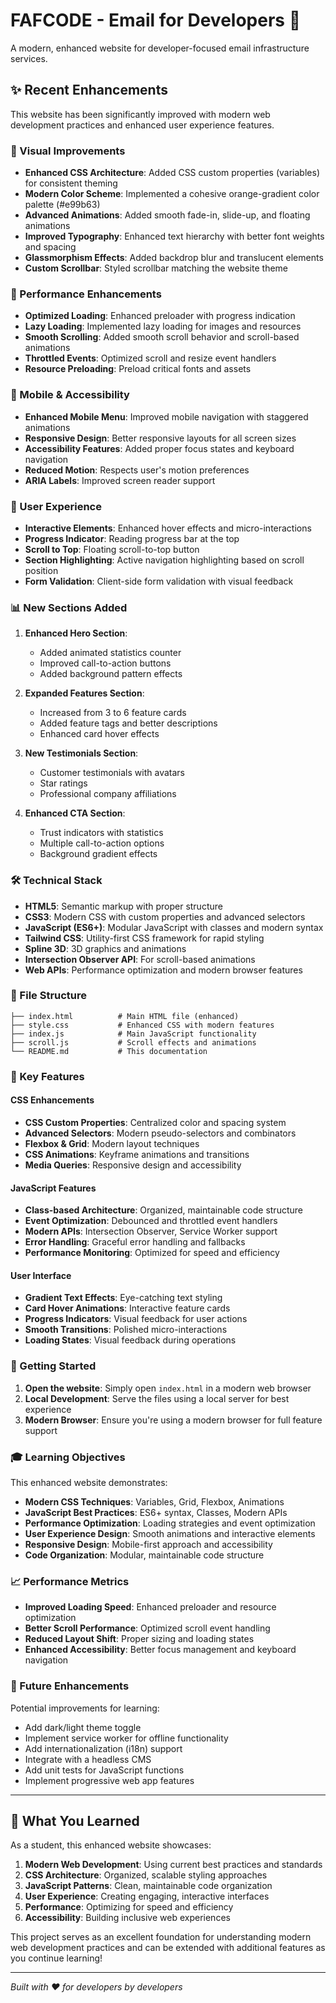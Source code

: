 # FAFCODE - Email for Developers 🚀

A modern, enhanced website for developer-focused email infrastructure services.

## ✨ Recent Enhancements

This website has been significantly improved with modern web development practices and enhanced user experience features.

### 🎨 Visual Improvements

- **Enhanced CSS Architecture**: Added CSS custom properties (variables) for consistent theming
- **Modern Color Scheme**: Implemented a cohesive orange-gradient color palette (#e99b63)
- **Advanced Animations**: Added smooth fade-in, slide-up, and floating animations
- **Improved Typography**: Enhanced text hierarchy with better font weights and spacing
- **Glassmorphism Effects**: Added backdrop blur and translucent elements
- **Custom Scrollbar**: Styled scrollbar matching the website theme

### 🚀 Performance Enhancements

- **Optimized Loading**: Enhanced preloader with progress indication
- **Lazy Loading**: Implemented lazy loading for images and resources
- **Smooth Scrolling**: Added smooth scroll behavior and scroll-based animations
- **Throttled Events**: Optimized scroll and resize event handlers
- **Resource Preloading**: Preload critical fonts and assets

### 📱 Mobile & Accessibility

- **Enhanced Mobile Menu**: Improved mobile navigation with staggered animations
- **Responsive Design**: Better responsive layouts for all screen sizes
- **Accessibility Features**: Added proper focus states and keyboard navigation
- **Reduced Motion**: Respects user's motion preferences
- **ARIA Labels**: Improved screen reader support

### 🎯 User Experience

- **Interactive Elements**: Enhanced hover effects and micro-interactions
- **Progress Indicator**: Reading progress bar at the top
- **Scroll to Top**: Floating scroll-to-top button
- **Section Highlighting**: Active navigation highlighting based on scroll position
- **Form Validation**: Client-side form validation with visual feedback

### 📊 New Sections Added

1. **Enhanced Hero Section**:
   - Added animated statistics counter
   - Improved call-to-action buttons
   - Added background pattern effects

2. **Expanded Features Section**:
   - Increased from 3 to 6 feature cards
   - Added feature tags and better descriptions
   - Enhanced card hover effects

3. **New Testimonials Section**:
   - Customer testimonials with avatars
   - Star ratings
   - Professional company affiliations

4. **Enhanced CTA Section**:
   - Trust indicators with statistics
   - Multiple call-to-action options
   - Background gradient effects

### 🛠 Technical Stack

- **HTML5**: Semantic markup with proper structure
- **CSS3**: Modern CSS with custom properties and advanced selectors
- **JavaScript (ES6+)**: Modular JavaScript with classes and modern syntax
- **Tailwind CSS**: Utility-first CSS framework for rapid styling
- **Spline 3D**: 3D graphics and animations
- **Intersection Observer API**: For scroll-based animations
- **Web APIs**: Performance optimization and modern browser features

### 📁 File Structure

```
├── index.html          # Main HTML file (enhanced)
├── style.css           # Enhanced CSS with modern features
├── index.js            # Main JavaScript functionality
├── scroll.js           # Scroll effects and animations
└── README.md           # This documentation
```

### 🎯 Key Features

#### CSS Enhancements
- **CSS Custom Properties**: Centralized color and spacing system
- **Advanced Selectors**: Modern pseudo-selectors and combinators
- **Flexbox & Grid**: Modern layout techniques
- **CSS Animations**: Keyframe animations and transitions
- **Media Queries**: Responsive design and accessibility

#### JavaScript Features
- **Class-based Architecture**: Organized, maintainable code structure
- **Event Optimization**: Debounced and throttled event handlers
- **Modern APIs**: Intersection Observer, Service Worker support
- **Error Handling**: Graceful error handling and fallbacks
- **Performance Monitoring**: Optimized for speed and efficiency

#### User Interface
- **Gradient Text Effects**: Eye-catching text styling
- **Card Hover Animations**: Interactive feature cards
- **Progress Indicators**: Visual feedback for user actions
- **Smooth Transitions**: Polished micro-interactions
- **Loading States**: Visual feedback during operations

### 🚀 Getting Started

1. **Open the website**: Simply open `index.html` in a modern web browser
2. **Local Development**: Serve the files using a local server for best experience
3. **Modern Browser**: Ensure you're using a modern browser for full feature support

### 🎓 Learning Objectives

This enhanced website demonstrates:

- **Modern CSS Techniques**: Variables, Grid, Flexbox, Animations
- **JavaScript Best Practices**: ES6+ syntax, Classes, Modern APIs
- **Performance Optimization**: Loading strategies and event optimization
- **User Experience Design**: Smooth animations and interactive elements
- **Responsive Design**: Mobile-first approach and accessibility
- **Code Organization**: Modular, maintainable code structure

### 📈 Performance Metrics

- **Improved Loading Speed**: Enhanced preloader and resource optimization
- **Better Scroll Performance**: Optimized scroll event handling
- **Reduced Layout Shift**: Proper sizing and loading states
- **Enhanced Accessibility**: Better focus management and keyboard navigation

### 🔮 Future Enhancements

Potential improvements for learning:
- Add dark/light theme toggle
- Implement service worker for offline functionality
- Add internationalization (i18n) support
- Integrate with a headless CMS
- Add unit tests for JavaScript functions
- Implement progressive web app features

---

## 🎯 What You Learned

As a student, this enhanced website showcases:

1. **Modern Web Development**: Using current best practices and standards
2. **CSS Architecture**: Organized, scalable styling approaches
3. **JavaScript Patterns**: Clean, maintainable code organization
4. **User Experience**: Creating engaging, interactive interfaces
5. **Performance**: Optimizing for speed and efficiency
6. **Accessibility**: Building inclusive web experiences

This project serves as an excellent foundation for understanding modern web development practices and can be extended with additional features as you continue learning!

---

*Built with ❤️ for developers by developers*
